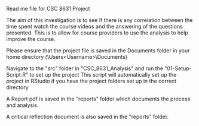 Read me file for CSC 8631 Project

The aim of this investigation is to see if there is any correlation between the time spent watch the course videos and the answering of the questions presented. This is to allow for course providers to use the analysis to help improve the course. 

Please ensure that the project file is saved in the Documents folder in your home directory (<root>\Users\<Username>\Documents)


Navigate to the "src" folder in "CSC_8631_Analysis" and run the "01-Setup-Script.R" to set up the project
This script will automatically set up the project in RStudio if you have the project folders set up in the correct directory


A Report pdf is saved in the "reports" folder which documents the process and analysis.


A critical reflection document is also saved in the "reports" folder. 